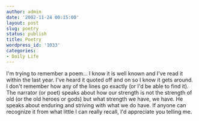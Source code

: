 ```yaml
---
author: admin
date: '2002-11-24 00:15:00'
layout: post
slug: poetry
status: publish
title: Poetry
wordpress_id: '1033'
categories:
- Daily Life
---
```


I'm trying to remember a poem... I know it is well known and I've read
it within the last year. I've heard it quoted off and on so I know it
gets around. I don't remember how any of the lines go exactly (or I'd be
able to find it). The narrator (or poet) speaks about how our strength
is not the strength of old (or the old heroes or gods) but what strength
we have, we have. He speaks about enduring and striving with what we do
have. If anyone can recognize it from what little I can really recall,
I'd appreciate you telling me.
